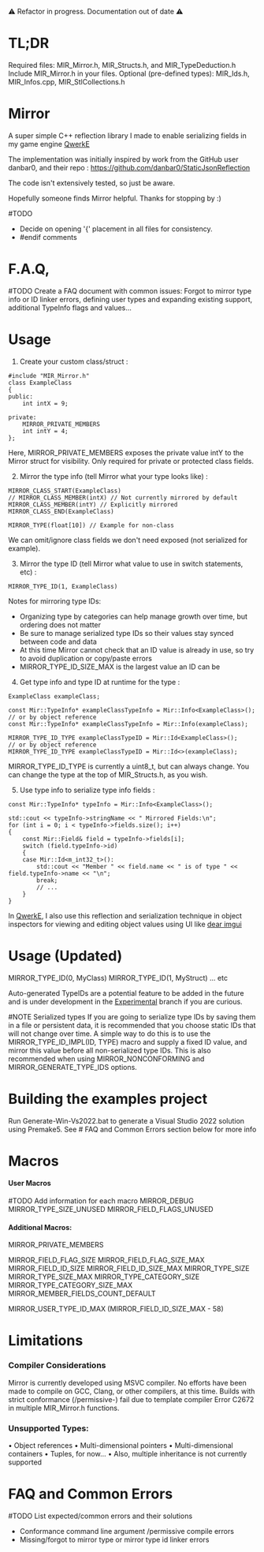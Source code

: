 ⚠️ Refactor in progress. Documentation out of date ⚠️

# TL;DR
Required files: MIR_Mirror.h, MIR_Structs.h, and MIR_TypeDeduction.h
Include MIR_Mirror.h in your files.
Optional (pre-defined types): MIR_Ids.h, MIR_Infos.cpp, MIR_StlCollections.h

# Mirror
A super simple C++ reflection library I made to enable serializing fields in my game engine [QwerkE](https://github.com/AaronAppel/QwerkE)

The implementation was initially inspired by work from the GitHub user danbar0, and their repo : https://github.com/danbar0/StaticJsonReflection

The code isn't extensively tested, so just be aware.

Hopefully someone finds Mirror helpful.
Thanks for stopping by :)

#TODO 
- Decide on opening '{' placement in all files for consistency.
- \#endif comments

# F.A.Q,
\#TODO Create a FAQ document with common issues: Forgot to mirror type info or ID linker errors, defining user types and expanding existing support, additional TypeInfo flags and values...

# Usage
1. Create your custom class/struct :

```
#include "MIR_Mirror.h"
class ExampleClass
{
public:
    int intX = 9;

private:
    MIRROR_PRIVATE_MEMBERS
    int intY = 4;
};
```

Here, MIRROR_PRIVATE_MEMBERS exposes the private value intY to the Mirror struct for visibility. Only required for private or protected class fields.

2. Mirror the type info (tell Mirror what your type looks like) :

```
MIRROR_CLASS_START(ExampleClass)
// MIRROR_CLASS_MEMBER(intX) // Not currently mirrored by default
MIRROR_CLASS_MEMBER(intY) // Explicitly mirrored
MIRROR_CLASS_END(ExampleClass)

MIRROR_TYPE(float[10]) // Example for non-class
```

We can omit/ignore class fields we don't need exposed (not serialized for example).

3. Mirror the type ID (tell Mirror what value to use in switch statements, etc) :
```
MIRROR_TYPE_ID(1, ExampleClass)
```
Notes for mirroring type IDs:
- Organizing type by categories can help manage growth over time, but ordering does not matter
- Be sure to manage serialized type IDs so their values stay synced between code and data
- At this time Mirror cannot check that an ID value is already in use, so try to avoid duplication or copy/paste errors
- MIRROR_TYPE_ID_SIZE_MAX is the largest value an ID can be

4. Get type info and type ID at runtime for the type :
```
ExampleClass exampleClass;

const Mir::TypeInfo* exampleClassTypeInfo = Mir::Info<ExampleClass>();
// or by object reference
const Mir::TypeInfo* exampleClassTypeInfo = Mir::Info(exampleClass);

MIRROR_TYPE_ID_TYPE exampleClassTypeID = Mir::Id<ExampleClass>();
// or by object reference
MIRROR_TYPE_ID_TYPE exampleClassTypeID = Mir::Id<>(exampleClass);
```
MIRROR_TYPE_ID_TYPE is currently a uint8_t, but can always change.
You can change the type at the top of MIR_Structs.h, as you wish.

5. Use type info to serialize type info fields :
```
const Mir::TypeInfo* typeInfo = Mir::Info<ExampleClass>();

std::cout << typeInfo->stringName << " Mirrored Fields:\n";
for (int i = 0; i < typeInfo->fields.size(); i++)
{
	const Mir::Field& field = typeInfo->fields[i];
	switch (field.typeInfo->id)
	{
	case Mir::Id<m_int32_t>():
		std::cout << "Member " << field.name << " is of type " << field.typeInfo->name << "\n";
		break;
		// ...
	}
}
```
In [QwerkE](https://github.com/AaronAppel/QwerkE), I also use this reflection and serialization technique in object inspectors for viewing and editing object values using UI like [dear imgui](https://github.com/ocornut/imgui)

# Usage (Updated)
MIRROR_TYPE_ID(0, MyClass)
MIRROR_TYPE_ID(1, MyStruct)
... etc

Auto-generated TypeIDs are a potential feature to be added in the future and is under development in the [Experimental](https://github.com/AaronAppel/Mirror/tree/Experimental) branch if you are curious.

\#NOTE Serialized types
If you are going to serialize type IDs by saving them in a file or persistent data, it is recommended that you choose static IDs that will not change over time. A simple way to do this is to use the MIRROR_TYPE_ID_IMPL(ID, TYPE) macro and supply a fixed ID value, and mirror this value before all non-serialized type IDs. This is also recommended when using MIRROR_NONCONFORMING and MIRROR_GENERATE_TYPE_IDS options.

# Building the examples project
Run Generate-Win-Vs2022.bat to generate a Visual Studio 2022 solution using Premake5.
See # FAQ and Common Errors section below for more info
# Macros
#### User Macros
#TODO Add information for each macro
MIRROR_DEBUG
MIRROR_TYPE_SIZE_UNUSED
MIRROR_FIELD_FLAGS_UNUSED

#### Additional Macros:
MIRROR_PRIVATE_MEMBERS

MIRROR_FIELD_FLAG_SIZE
MIRROR_FIELD_FLAG_SIZE_MAX
MIRROR_FIELD_ID_SIZE
MIRROR_FIELD_ID_SIZE_MAX
MIRROR_TYPE_SIZE
MIRROR_TYPE_SIZE_MAX
MIRROR_TYPE_CATEGORY_SIZE
MIRROR_TYPE_CATEGORY_SIZE_MAX
MIRROR_MEMBER_FIELDS_COUNT_DEFAULT

MIRROR_USER_TYPE_ID_MAX (MIRROR_FIELD_ID_SIZE_MAX - 58)
# Limitations
### Compiler Considerations
Mirror is currently developed using MSVC compiler. No efforts have been made to compile on GCC, Clang, or other compilers, at this time.
Builds with strict conformance (/permissive-) fail due to template compiler Error C2672 in multiple MIR_Mirror.h functions.
### Unsupported Types:
• Object references
• Multi-dimensional pointers
• Multi-dimensional containers
• Tuples, for now...
• Also, multiple inheritance is not currently supported

# FAQ and Common Errors
#TODO List expected/common errors and their solutions
- Conformance command line argument /permissive compile errors
- Missing/forgot to mirror type or mirror type id linker errors
